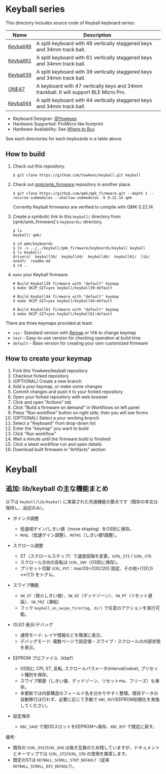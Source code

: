 # Keyball series

This directory includes source code of Keyball keyboard series:

| Name          | Description
|---------------|-------------------------------------------------------------
|[Keyball46](./keyball46)|A split keyboard with 46 vertically staggered keys and 34mm track ball.
|[Keyball61](./keyball61)|A split keyboard with 61 vertically staggered keys and 34mm track ball.
|[Keyball39](./keyball39)|A split keyboard with 39 vertically staggered keys and 34mm track ball.
|[ONE47](./one47)|A keyboard with 47 vertically keys and 34mm trackball. It will support BLE Micro Pro.
|[Keyball44](./keyball44)|A split keyboard with 44 vertically staggered keys and 34mm track ball.

* Keyboard Designer: [@Yowkees](https://twitter.com/Yowkees)  
* Hardware Supported: ProMicro like footprint
* Hardware Availability: See [Where to Buy](../../../README.md#where-to-buy)

See each directories for each keyboards in a table above.

## How to build

1. Check out this repository.

    ```console
    $ git clone https://github.com/Yowkees/keyball.git keyball
    ```

2. Check out [qmk/qmk_firmware](https://github.com/qmk/qmk_firmware/) repository in another place.

    ```console
    $ git clone https://github.com/qmk/qmk_firmware.git --depth 1 --recurse-submodules --shallow-submodules -b 0.22.14 qmk
    ```

    Currently Keyball firmwares are verified to compile with QMK 0.22.14

3. Create a symbolic link to this `keyball/` directory from [qmk/qmk_firmware]'s `keyboards/` directory.

    ```console
    $ ls
    keyball/ qmk/

    $ cd qmk/keyboards
    $ ln -s ../../keyball/qmk_firmware/keyboards/keyball keyball
    $ ls keyball/
    drivers/  keyball39/  keyball44/  keyball46/  keyball61/  lib/  one47/  readme.md
    $ cd ..
    ```

4. `make` your Keyball firmware.

    ```console
    # Build Keyball39 firmware with "default" keymap
    $ make SKIP_GIT=yes keyball/keyball39:default

    # Build Keyball44 firmware with "default" keymap
    $ make SKIP_GIT=yes keyball/keyball44:default

    # Build Keyball61 firmware with "default" keymap
    $ make SKIP_GIT=yes keyball/keyball61:default
    ```

There are three keymaps provided at least:

* `via` - Standard version with [Remap](https://remap-keys.app/) or VIA to change keymap
* `test` - Easy-to-use version for checking operation at build time
* `default` - Base version for creating your own customized firmware

## How to create your keymap

1. Fork this Yowkees/keyball repository
2. Checkout forked repository
3. (OPTIONAL) Create a new branch
4. Add a your keymap, or make some changes
5. Commit changes and push it to your forked repository
6. Open your forked repository with web browser
7. Click and open "Actions" tab
8. Click "Build a firmware on demand" in Workflows on left panel
9. Press "Run workflow" button on right side, then you will see forms
10. (OPTIONAL) Select a your working branch
11. Select a "Keyboard" from drop-down list
12. Enter the "keymap" you want to build
13. Click "Run workflow"
14. Wait a minute until the firmware build is finished
15. Click a latest workflow run and open details
16. Download built firmware in "Artifacts" section
# Keyball
## 追加: lib/keyball の主な機能まとめ

以下は `keyball/lib/keyball` に実装された共通機能の要点です（既存の本文は保持し、追記のみ）。

- ポインタ調整
  - 低速域ゲイン/しきい値（move shaping）をOS別に保存。
  - `MVGL`（低速ゲイン調整）、`MVTH1`（しきい値1調整）。

- スクロール調整
  - ST（スクロールステップ）で速度段階を変更。`SCRL_STI` / `SCRL_STD`
  - スクロール方向の反転は `SCRL_INV`（OS別に保存）。
  - プリセット切替 `SCRL_PST`：macOS={120,120} 固定、その他={120,1}↔{1,1} をトグル。

- スワイプ機能
  - `SW_ST`（発火しきい値）、`SW_DZ`（デッドゾーン）、`SW_RT`（リセット遅延）、`SW_FRZ`（凍結）
  - フック `keyball_on_swipe_fire(tag, dir)` で任意のアクションを実行可能。

- OLED 表示/デバッグ
  - 通常モード: レイヤ情報などを簡潔に表示。
  - デバッグモード: 複数ページで設定値・スワイプ・スクロールの内部状態を表示。

- EEPROM プロファイル（kbpf）
  - OS別に CPI, ST, 反転, スクロールパラメータ(interval/value), プリセット種別を保存。
  - スワイプ関連（しきい値、デッドゾーン、リセットms、フリーズ）も保存。
  - 本更新では内部構造のフィールド名を分かりやすく整理。既存データの自動移行は行わず、必要に応じて手動で `KBC_RST`/EEPROM初期化を実施してください。

- 設定保存
  - `KBC_SAVE` で現OSスロットをEEPROMへ保存、`KBC_RST` で既定に戻す。

備考:
- 既存の `SCRL_DVI`/`SCRL_DVD` は後方互換のため残していますが、ドキュメントとキーマップでは `SCRL_STI`/`SCRL_STD` の使用を推奨します。
- 既定のSTは `KEYBALL_SCROLL_STEP_DEFAULT`（従来 `KEYBALL_SCROLL_DIV_DEFAULT`）。
